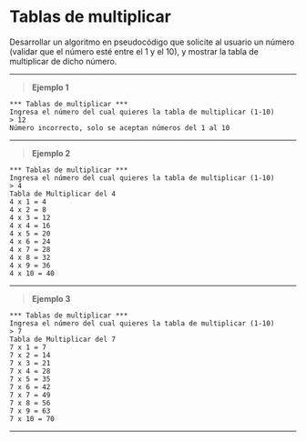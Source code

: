 ﻿# Tablas de multiplicar

Desarrollar un algoritmo en pseudocódigo que solicite al usuario un número (validar que el número esté entre el 1 y el 10), y mostrar la tabla de multiplicar de dicho número.

---

> **Ejemplo 1**

```
*** Tablas de multiplicar ***
Ingresa el número del cual quieres la tabla de multiplicar (1-10)
> 12
Número incorrecto, solo se aceptan números del 1 al 10
```

---

> **Ejemplo 2**

```
*** Tablas de multiplicar ***
Ingresa el número del cual quieres la tabla de multiplicar (1-10)
> 4
Tabla de Multiplicar del 4
4 x 1 = 4
4 x 2 = 8
4 x 3 = 12
4 x 4 = 16
4 x 5 = 20
4 x 6 = 24
4 x 7 = 28
4 x 8 = 32
4 x 9 = 36
4 x 10 = 40
```

---

> **Ejemplo 3**

```
*** Tablas de multiplicar ***
Ingresa el número del cual quieres la tabla de multiplicar (1-10)
> 7
Tabla de Multiplicar del 7
7 x 1 = 7
7 x 2 = 14
7 x 3 = 21
7 x 4 = 28
7 x 5 = 35
7 x 6 = 42
7 x 7 = 49
7 x 8 = 56
7 x 9 = 63
7 x 10 = 70
```

---

